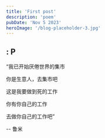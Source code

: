 ```yaml
---
title: 'First post'
description: 'poem'
pubDate: 'Nov 5 2023'
heroImage: '/blog-placeholder-3.jpg'
---
```


## : P

“我已开始厌倦世界的集市

你是生意人，去集市吧

这是我要做到死的工作

你有你自己的工作

去做你自己的工作吧”

-- 鲁米
